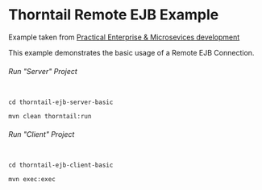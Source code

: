 Thorntail Remote EJB Example
=====================================

Example taken from [Practical Enterprise & Microsevices development](http://www.itbuzzpress.com/ebooks/java-ee-7-development-on-wildfly.html)

This example demonstrates the basic usage of a Remote EJB Connection.

###### Run "Server" Project
```shell

cd thorntail-ejb-server-basic 

mvn clean thorntail:run
```
###### Run "Client" Project
```shell

cd thorntail-ejb-client-basic

mvn exec:exec
```
